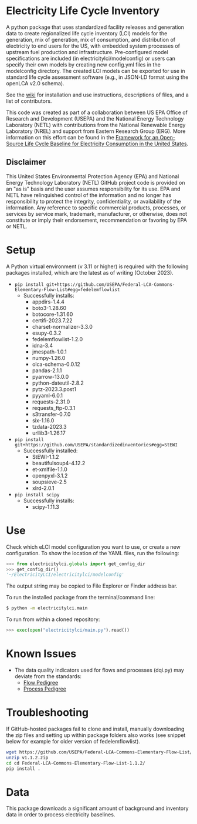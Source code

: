 # Electricity Life Cycle Inventory

A python package that uses standardized facility releases and generation data to create regionalized life cycle inventory (LCI) models for the generation, mix of generation, mix of consumption, and distribution of electricity to end users for the US, with embedded system processes of upstream fuel production and infrastructure.
Pre-configured model specifications are included (in electricitylci/modelconfig) or users can specify their own models by creating new config.yml files in the modelconfig directory. The created LCI models can be exported for use in standard life cycle assessment software (e.g., in JSON-LD format using the openLCA v2.0 schema).

See the [wiki](http://github.com/USEPA/ElectricityLCI/wiki) for installation and use instructions, descriptions of files, and a list of contributors.

This code was created as part of a collaboration between US EPA Office of Research and Development (USEPA) and the National Energy Technology Laboratory (NETL) with contributions from the National Renewable Energy Laboratory (NREL) and support from Eastern Research Group (ERG). More information on this effort can be found in the [Framework for an Open-Source Life Cycle Baseline for Electricity Consumption in the United States](https://netl.doe.gov/energy-analysis/details?id=4004).

## Disclaimer

This United States Environmental Protection Agency (EPA) and National Energy Technology Laboratory (NETL) GitHub project code is provided on an "as is" basis
and the user assumes responsibility for its use. EPA and NETL have relinquished control of the information and no longer
has responsibility to protect the integrity, confidentiality, or availability of the information.
Any reference to specific commercial products, processes, or services by service mark, trademark, manufacturer,
or otherwise, does not constitute or imply their endorsement, recommendation or favoring by EPA or NETL.

# Setup
A Python virtual environment (v 3.11 or higher) is required with the following packages installed, which are the latest as of writing (October 2023).

+ `pip install git+https://github.com/USEPA/Federal-LCA-Commons-Elementary-Flow-List#egg=fedelemflowlist`
    * Successfully installs:
        + appdirs-1.4.4
        + boto3-1.28.60
        + botocore-1.31.60
        + certifi-2023.7.22
        + charset-normalizer-3.3.0
        + esupy-0.3.2
        + fedelemflowlist-1.2.0
        + idna-3.4
        + jmespath-1.0.1
        + numpy-1.26.0
        + olca-schema-0.0.12
        + pandas-2.1.1
        + pyarrow-13.0.0
        + python-dateutil-2.8.2
        + pytz-2023.3.post1
        + pyyaml-6.0.1
        + requests-2.31.0
        + requests_ftp-0.3.1
        + s3transfer-0.7.0
        + six-1.16.0
        + tzdata-2023.3
        + urllib3-1.26.17
+ `pip install git+https://github.com/USEPA/standardizedinventories#egg=StEWI`
    * Successfully installed:
        + StEWI-1.1.2
        + beautifulsoup4-4.12.2
        + et-xmlfile-1.1.0
        + openpyxl-3.1.2
        + soupsieve-2.5
        + xlrd-2.0.1
+ `pip install scipy`
    * Successfully installs:
        + scipy-1.11.3


# Use
Check which eLCI model configuration you want to use, or create a new configuration.
To show the location of the YAML files, run the following:

```py
>>> from electricitylci.globals import get_config_dir
>>> get_config_dir()
'~/ElectricityLCI/electricitylci/modelconfig'
```

The output string may be copied to File Explorer or Finder address bar.

To run the installed package from the terminal/command line:

```sh
$ python -m electricitylci.main
```

To run from within a cloned repository:

```py
>>> exec(open("electricitylci/main.py").read())
```

# Known Issues
* The data quality indicators used for flows and processes (dqi.py) may deviate from the standards:
    - [Flow Pedigree](https://www.lcacommons.gov/lca-collaboration/National_Renewable_Energy_Laboratory/USLCI_Database_Public/dataset/DQ_SYSTEM/d13b2bc4-5e84-4cc8-a6be-9101ebb252ff)
    - [Process Pedigree](https://www.lcacommons.gov/lca-collaboration/National_Renewable_Energy_Laboratory/USLCI_Database_Public/dataset/DQ_SYSTEM/70bf370f-9912-4ec1-baa3-fbd4eaf85a10)

# Troubleshooting
If GitHub-hosted packages fail to clone and install, manually downloading the zip files and setting up within package folders also works (see snippet below for example for older version of fedelemflowlist).

```bash
wget https://github.com/USEPA/Federal-LCA-Commons-Elementary-Flow-List/archive/refs/tags/v1.1.2.zip
unzip v1.1.2.zip
cd cd Federal-LCA-Commons-Elementary-Flow-List-1.1.2/
pip install .
```

# Data
This package downloads a significant amount of background and inventory data in order to process electricity baselines.
